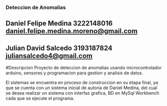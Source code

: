 ### Deteccion de Anomalias
## Daniel Felipe Medina   3222148016  daniel.felipe.medina.moreno@gmail.com
## Julian David Salcedo   3193187824  juliansalcedo4@gmail.com

#Descripcion
Proyecto de deteccion de anomalias usando microcontrolador arduino, sensores y programacion para gestion y analisis de datos.

El sistemas se encuentra en proceso de construccion en su etapa final, ya que se cuenta con un sistema inicial de autoria de Daniel Medina, del cual se desea realizar un sistema con interfaz grafica, BD en MySql Workbench cada que se ejecute el programa.
